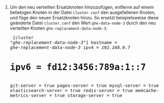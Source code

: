 1. Um den neu verteilten Ersatzknoten hinzuzufügen, entferne auf einem beliebigen Knoten in der Datei `cluster.conf` den ausgefallenen Knoten, und füge den neuen Ersatzknoten hinzu. So ersetzt beispielsweise diese geänderte Datei `cluster.conf` den Wert `ghe-data-node-3` durch den neu verteilten Knoten `ghe-replacement-data-node-3`: <pre>
  [cluster "<em>ghe-replacement-data-node-3</em>"]
    hostname = <em>ghe-replacement-data-node-3</em>
    ipv4 = <em>192.168.0.7</em>
    # ipv6 = fd12:3456:789a:1::7
    git-server = true
    pages-server = true
    mysql-server = true
    elasticsearch-server = true
    redis-server = true
    memcache-server = true
    metrics-server = true
    storage-server = true
  </pre>

